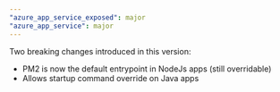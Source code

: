 ```yaml
---
"azure_app_service_exposed": major
"azure_app_service": major
---
```


Two breaking changes introduced in this version:

- PM2 is now the default entrypoint in NodeJs apps (still overridable)
- Allows startup command override on Java apps
